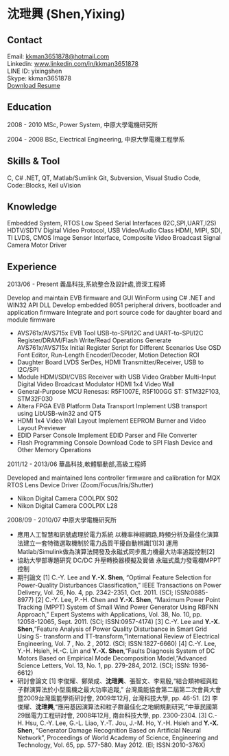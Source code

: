 
沈玴興 (Shen,Yixing)
============
Contact
---------
Email: kkman3651878@hotmail.com    
Linkedin: www.linkedin.com/in/kkman3651878    
LINE ID: yixingshen    
Skype: kkman3651878    
[Download Resume](https://YixingShen.github.io/resume-zh-tw-yixing.pdf)    

Education
---------
2008 - 2010
MSc, Power System, 中原大學電機研究所

2004 - 2008
BSc, Electrical Engineering, 中原大學電機工程學系

Skills & Tool
---------
C,  C# .NET, QT, Matlab/Sumlink
Git, Subversion, Visual Studio Code, Code::Blocks, Keil uVision

Knowledge
---------
Embedded System, RTOS
Low Speed Serial Interfaces (I2C,SPI,UART,I2S)
HDTV/SDTV Digital Video Protocol, USB Video/Audio Class
HDMI, MIPI, SDI, TI LVDS, CMOS Image Sensor Interface,
Composite Video Broadcast Signal
Camera Motor Driver

Experience 
---------
2013/06 - Present 義晶科技,系統整合及設計處,資深工程師

Develop and maintain EVB firmware and GUI WinForm using C# .NET and WIN32 API DLL
Develop embedded 8051 peripheral drivers, bootloader and application firmware
Integrate and port source code for daughter board and module firmware

- AVS761x/AVS715x EVB Tool
    USB-to-SPI/I2C and UART-to-SPI/I2C
    Register/DRAM/Flash Write/Read Operations
    Generate AVS761x/AVS715x Initial Register Script for Different Scenarios Use
    OSD Font Editor, Run-Length Encoder/Decoder, Motion Detection ROI
- Daughter Board
    LVDS SerDes, HDMI Transmitter/Receiver, USB to I2C/SPI
- Module
    HDMI/SDI/CVBS Receiver with USB Video Grabber
    Multi-Input Digital Video Broadcast Modulator
    HDMI 1x4 Video Wall
- General-Purpose MCU
  Renesas: R5F1007E, R5F100GG
  ST: STM32F103, STM32F030
- Altera FPGA EVB Platform Data Transport 
  Implement USB transport using LibUSB-win32 and QT5
- HDMI 1x4 Video Wall Layout
  Implement EEPROM Burner and Video Layout Previewer
- EDID Parser Console 
  Implement EDID Parser and File Converter
- Flash Programming Console
  Download Code to SPI Flash Device and Other Memory Operations

2011/12 - 2013/06 華晶科技,軟體驅動部,高級工程師

Developed and maintained lens controller firmware and calibration for MQX RTOS
Lens Device Driver (Zoom/Focus/Iris/Shutter)
- Nikon Digital Camera COOLPIX S02
- Nikon Digital Camera COOLPIX L28

2008/09 - 2010/07 中原大學電機研究所

- 應用人工智慧和訊號處理於電力系統
  以機率神經網路,時頻分析及最佳化演算法建立一套特徵選取機制於電力品質干擾自動辨識[1][3]
  運用Matlab/Simulink做為演算法開發及永磁式同步風力機最大功率追蹤控制[2]
- 協助大學部專題研究
  DC/DC 升壓轉換器模擬及實做
  永磁式風力發電機MPPT控制
- 期刊論文
  [1] C.-Y. Lee and **Y.-X. Shen**, “Optimal Feature Selection for Power-Quality Disturbances Classification,” IEEE Transactions on Power Delivery, Vol. 26, No. 4, pp. 2342-2351, Oct. 2011. (SCI; ISSN:0885-8977)
  [2] C.-Y. Lee, P.-H. Chen and **Y.-X. Shen**, “Maximum Power Point Tracking (MPPT) System of Small Wind Power Generator Using RBFNN Approach,” Expert Systems with Applications, Vol. 38, No. 10, pp. 12058-12065, Sept. 2011. (SCI; ISSN:0957-4174)
  [3] C.-Y. Lee and **Y.-X. Shen**,“Feature Analysis of Power Quality Disturbance in Smart Grid Using S- transform and TT-transform,”International Review of Electrical Engineering, Vol. 7 , No. 2 , 2012. (SCI; ISSN:1827-6660)
  [4] C.-Y. Lee, Y.-H. Hsieh, H.-C. Lin and **Y.-X. Shen**,“Faults Diagnosis System of DC Motors Based on Empirical Mode Decomposition Model,”Advanced Science Letters, Vol. 13, No. 1, pp. 279-284, 2012. (SCI; ISSN: 1936-6612)
- 研討會論文
  [1] 李俊耀、鄭榮成、**沈玴興**、張智文、李易殷,“結合類神經與粒子群演算法於小型風機之最大功率追蹤,” 台灣風能協會第二屆第二次會員大會暨2009台灣風能學術研討會, 2009年12月, 台灣科技大學, pp. 46-51.
  [2] 李俊耀、**沈玴興**,“應用基因演算法和粒子群最佳化之地網規劃研究,”中華民國第29屆電力工程研討會, 2008年12月, 南台科技大學, pp. 2300-2304.
  [3] C.-H. Hsu, C.-Y. Lee, G.-L. Liao, Y.-T. Jou, J.-M. Ho, Y.-H. Hsieh and **Y.-X. Shen**, “Generator Damage Recognition Based on Artificial Neural Network”, Proceedings of World Academy of Science, Engineering and Technology, Vol. 65, pp. 577-580. May 2012. (EI; ISSN:2010-376X)